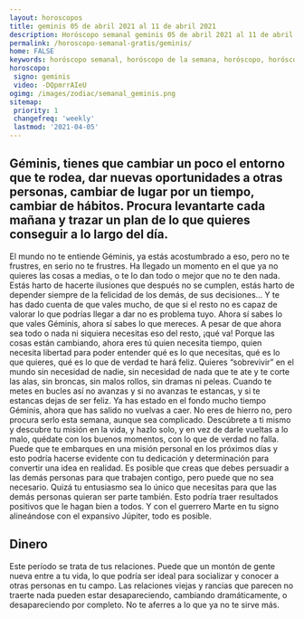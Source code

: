```yaml
---
layout: horoscopos
title: geminis 05 de abril 2021 al 11 de abril 2021 
description: Horóscopo semanal geminis 05 de abril 2021 al 11 de abril 2021. Géminis, tienes que cambiar un poco el entorno que te rodea, dar nuevas oportunidades a otras personas, cambiar de lugar por un tiempo, cambiar de hábitos. Procura levantarte cada mañana y trazar un plan de lo que quieres conseguir a lo largo del día.
permalink: /horoscopo-semanal-gratis/geminis/
home: FALSE
keywords: horóscopo semanal, horóscopo de la semana, horóscopo, horóscopo gratis,horóscopos, horóscopo esperanza gracia, horoscopos geminis la semana, horóscopos gratis, Tarot, Astrologia, Zodíaco, geminis, horoscopo gratis, semanal
horoscopo:
 signo: geminis
 video: -DQpmrrAIeU
ogimg: /images/zodiac/semanal_geminis.png
sitemap:
 priority: 1
 changefreq: 'weekly'
 lastmod: '2021-04-05'
---
```




## Géminis, tienes que cambiar un poco el entorno que te rodea, dar nuevas oportunidades a otras personas, cambiar de lugar por un tiempo, cambiar de hábitos. Procura levantarte cada mañana y trazar un plan de lo que quieres conseguir a lo largo del día.

El mundo no te entiende Géminis, ya estás acostumbrado a eso, pero no te frustres, en serio no te frustres. Ha llegado un momento en el que ya no quieres las cosas a medias, o te lo dan todo o mejor que no te den nada. Estás harto de hacerte ilusiones que después no se cumplen, estás harto de depender siempre de la felicidad de los demás, de sus decisiones… Y te has dado cuenta de que vales mucho, de que si el resto no es capaz de valorar lo que podrías llegar a dar no es problema tuyo. Ahora sí sabes lo que vales Géminis, ahora sí sabes lo que mereces. A pesar de que ahora sea todo o nada ni siquiera necesitas eso del resto, ¡qué va! Porque las cosas están cambiando, ahora eres tú quien necesita tiempo, quien necesita libertad para poder entender qué es lo que necesitas, qué es lo que quieres, qué es lo que de verdad te hará feliz. Quieres “sobrevivir” en el mundo sin necesidad de nadie, sin necesidad de nada que te ate y te corte las alas, sin broncas, sin malos rollos, sin dramas ni peleas. Cuando te metes en bucles así no avanzas y si no avanzas te estancas, y si te estancas dejas de ser feliz. Ya has estado en el fondo mucho tiempo Géminis, ahora que has salido no vuelvas a caer. No eres de hierro no, pero procura serlo esta semana, aunque sea complicado. Descúbrete a ti mismo y descubre tu misión en la vida, y hazlo solo, y en vez de darle vueltas a lo malo, quédate con los buenos momentos, con lo que de verdad no falla.
Puede que te embarques en una misión personal en los próximos días y esto podría hacerse evidente con tu dedicación y determinación para convertir una idea en realidad. Es posible que creas que debes persuadir a las demás personas para que trabajen contigo, pero puede que no sea necesario. Quizá tu entusiasmo sea lo único que necesitas para que las demás personas quieran ser parte también. Esto podría traer resultados positivos que le hagan bien a todos. Y con el guerrero Marte en tu signo alineándose con el expansivo Júpiter, todo es posible.

## Dinero

Este período se trata de tus relaciones. Puede que un montón de gente nueva entre a tu vida, lo que podría ser ideal para socializar y conocer a otras personas en tu campo. Las relaciones viejas y rancias que parecen no traerte nada pueden estar desapareciendo, cambiando dramáticamente, o desapareciendo por completo. No te aferres a lo que ya no te sirve más.